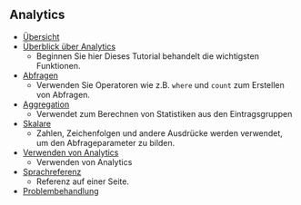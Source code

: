 
## <a name="analytics"></a>Analytics
* [Übersicht](../articles/application-insights/app-insights-analytics.md)
* [Überblick über Analytics](../articles/application-insights/app-insights-analytics-tour.md)
  * Beginnen Sie hier Dieses Tutorial behandelt die wichtigsten Funktionen.
* [Abfragen](../articles/application-insights/app-insights-analytics-reference.md)
  * Verwenden Sie Operatoren wie z.B. `where` und `count` zum Erstellen von Abfragen.
* [Aggregation](../articles/application-insights/app-insights-analytics-reference.md)
  * Verwendet zum Berechnen von Statistiken aus den Eintragsgruppen
* [Skalare](../articles/application-insights/app-insights-analytics-reference.md)
  * Zahlen, Zeichenfolgen und andere Ausdrücke werden verwendet, um den Abfrageparameter zu bilden.
* [Verwenden von Analytics](../articles/application-insights/app-insights-analytics-using.md)
  * Verwenden von Analytics
* [Sprachreferenz](../articles/application-insights/app-insights-analytics-reference.md)
  * Referenz auf einer Seite.
* [Problembehandlung](../articles/application-insights/app-insights-analytics-troubleshooting.md)

